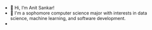 - 👋 Hi, I’m Anit Sankar!
- 👀 I'm a sophomore computer science major with interests in data science, machine learning, and software development.
- 

<!---
asankar04/asankar04 is a ✨ special ✨ repository because its `README.md` (this file) appears on your GitHub profile.
You can click the Preview link to take a look at your changes.
--->
